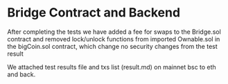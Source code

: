 # Bridge Contract and Backend

After completing the tests we have added a fee for swaps to the Bridge.sol contract and removed lock/unlock functions from imported Ownable.sol in the bigCoin.sol contract, which change no security changes from the test result

We attached test results file and txs list (result.md) on mainnet bsc to eth and back.
